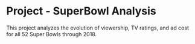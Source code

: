 # Project - SuperBowl Analysis

This project analyzes the evolution of viewership, TV ratings, and ad cost for all 52 Super Bowls through 2018.
